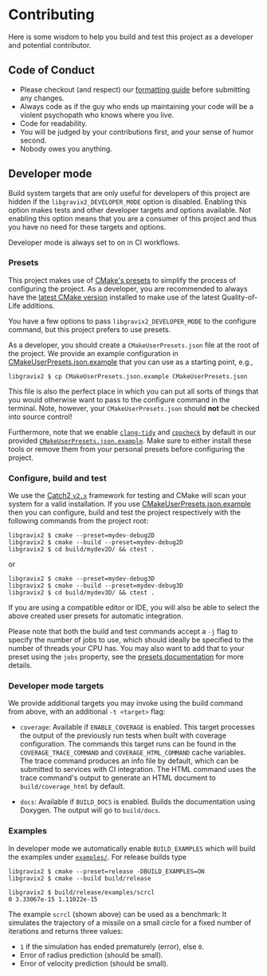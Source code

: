 # Contributing
Here is some wisdom to help you build and test this project as a developer and potential contributor.

## Code of Conduct
 - Please checkout (and respect) our [formatting guide](.clang-format) before submitting any changes.
 - Always code as if the guy who ends up maintaining your code will be a violent psychopath who knows where you live.
 - Code for readability.
 - You will be judged by your contributions first, and your sense of humor second.
 - Nobody owes you anything.

## Developer mode
Build system targets that are only useful for developers of this project are hidden if the `libgravix2_DEVELOPER_MODE` option is disabled.
Enabling this option makes tests and other developer targets and options available.
Not enabling this option means that you are a consumer of this project and thus you have no need for these targets and options.

Developer mode is always set to on in CI workflows.

### Presets
This project makes use of [CMake's presets](https://cmake.org/cmake/help/latest/manual/cmake-presets.7.html) to simplify the process of configuring the project.
As a developer, you are recommended to always have the [latest CMake version](https://cmake.org/download/) installed to make use of the latest Quality-of-Life additions.

You have a few options to pass `libgravix2_DEVELOPER_MODE` to the configure command, but this project prefers to use presets.

As a developer, you should create a `CMakeUserPresets.json` file at the root of the project.
We provide an example configuration in [CMakeUserPresets.json.example](CMakeUserPresets.json.example) that you can use as a starting point, e.g.,
```
libgravix2 $ cp CMakeUserPresets.json.example CMakeUserPresets.json
```
This file is also the perfect place in which you can put all sorts of things that you would otherwise want to pass to the configure command in the terminal.
Note, however, your `CMakeUserPresets.json` should **not** be checked into source control!

Furthermore, note that we enable [`clang-tidy`](https://clang.llvm.org/extra/clang-tidy/) and [`cppcheck`](https://cppcheck.sourceforge.io/) by default in our provided [`CMakeUserPresets.json.example`](CMakeUserPresets.json.example).
Make sure to either install these tools or remove them from your personal presets before configuring the project.

### Configure, build and test
We use the [Catch2 `v2.x`](https://github.com/catchorg/Catch2/tree/v2.x) framework for testing and CMake will scan your system for a valid installation.
If you use [CMakeUserPresets.json.example](CMakeUserPresets.json.example) then you can configure, build and test the project respectively with the following commands from the project root:
```
libgravix2 $ cmake --preset=mydev-debug2D
libgravix2 $ cmake --build --preset=mydev-debug2D
libgravix2 $ cd build/mydev2D/ && ctest .
```
or
```
libgravix2 $ cmake --preset=mydev-debug3D
libgravix2 $ cmake --build --preset=mydev-debug3D
libgravix2 $ cd build/mydev3D/ && ctest .
```
If you are using a compatible editor or IDE, you will also be able to select the above created user presets for automatic integration.

Please note that both the build and test commands accept a `-j` flag to specify the number of jobs to use, which should ideally be specified to the number of threads your CPU has.
You may also want to add that to your preset using the `jobs` property, see the [presets documentation](https://cmake.org/cmake/help/latest/manual/cmake-presets.7.html) for more details.

### Developer mode targets
We provide additional targets you may invoke using the build command from above, with an additional `-t <target>` flag:

 - `coverage`: Available if `ENABLE_COVERAGE` is enabled.
This target processes the output of the previously run tests when built with coverage configuration.
The commands this target runs can be found in the `COVERAGE_TRACE_COMMAND` and `COVERAGE_HTML_COMMAND` cache variables.
The trace command produces an info file by default, which can be submitted to services with CI integration.
The HTML command uses the trace command's output to generate an HTML document to `build/coverage_html` by default.

 - `docs`: Available if `BUILD_DOCS` is enabled.
Builds the documentation using Doxygen.
The output will go to `build/docs`.

### Examples
In developer mode we automatically enable `BUILD_EXAMPLES` which will build the examples under [`examples/`](examples/).
For release builds type
```
libgravix2 $ cmake --preset=release -DBUILD_EXAMPLES=ON
libgravix2 $ cmake --build build/release

libgravix2 $ build/release/examples/scrcl 
0 3.33067e-15 1.11022e-15
```
The example `scrcl` (shown above) can be used as a benchmark:
It simulates the trajectory of a missile on a small circle for a fixed number of iterations and returns three values:
 - `1` if the simulation has ended prematurely (error), else `0`.
 - Error of radius prediction (should be small).
 - Error of velocity prediction (should be small).
